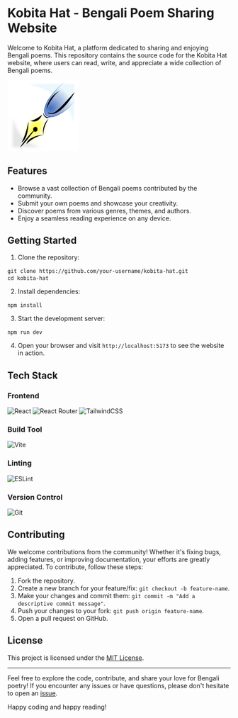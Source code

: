 # Kobita Hat - Bengali Poem Sharing Website

Welcome to Kobita Hat, a platform dedicated to sharing and enjoying Bengali poems. This repository contains the source code for the Kobita Hat website, where users can read, write, and appreciate a wide collection of Bengali poems.

<img src="https://github.com/XenonBird/kobita-hat/blob/main/public/icon-with-bg.png" alt="Kobita hat logo" width="160"/>
<!-- ![Kobita Hat Banner](https://github.com/XenonBird/kobita-hat/blob/main/public/icon-with-bg.png) -->

## Features

- Browse a vast collection of Bengali poems contributed by the community.
- Submit your own poems and showcase your creativity.
- Discover poems from various genres, themes, and authors.
- Enjoy a seamless reading experience on any device.

## Getting Started

1. Clone the repository:
```
git clone https://github.com/your-username/kobita-hat.git
cd kobita-hat
```

2. Install dependencies:
```
npm install
```

3. Start the development server:
```
npm run dev
```

4. Open your browser and visit `http://localhost:5173` to see the website in action.

## Tech Stack

### Frontend
![React](https://img.shields.io/badge/react-%2320232a.svg?style=for-the-badge&logo=react&logoColor=%2361DAFB)
![React Router](https://img.shields.io/badge/React_Router-CA4245?style=for-the-badge&logo=react-router&logoColor=white)
![TailwindCSS](https://img.shields.io/badge/tailwindcss-%2338B2AC.svg?style=for-the-badge&logo=tailwind-css&logoColor=white)

### Build Tool
![Vite](https://img.shields.io/badge/vite-%23646CFF.svg?style=for-the-badge&logo=vite&logoColor=white)
### Linting 
![ESLint](https://img.shields.io/badge/ESLint-4B3263?style=for-the-badge&logo=eslint&logoColor=white)
### Version Control
![Git](https://img.shields.io/badge/git-%23F05033.svg?style=for-the-badge&logo=git&logoColor=white)
## Contributing

We welcome contributions from the community! Whether it's fixing bugs, adding features, or improving documentation, your efforts are greatly appreciated. To contribute, follow these steps:

1. Fork the repository.
2. Create a new branch for your feature/fix: `git checkout -b feature-name`.
3. Make your changes and commit them: `git commit -m "Add a descriptive commit message"`.
4. Push your changes to your fork: `git push origin feature-name`.
5. Open a pull request on GitHub.
<!--  Please review our [Contribution Guidelines](CONTRIBUTING.md) for more details. -->

## License

This project is licensed under the [MIT License](LICENSE).

---

Feel free to explore the code, contribute, and share your love for Bengali poetry! If you encounter any issues or have questions, please don't hesitate to open an [issue](https://github.com/XenonBird/kobita-hat/issues).

Happy coding and happy reading!
